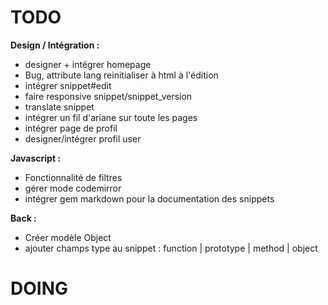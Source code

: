 # TODO

__Design / Intégration :__
- designer + intégrer homepage
- Bug, attribute lang reinitialiser à html à l'édition
- intégrer snippet#edit
- faire responsive snippet/snippet_version
- translate snippet
- intégrer un fil d'ariane sur toute les pages
- intégrer page de profil
- designer/intégrer profil user

__Javascript :__
- Fonctionnalité de filtres
- gérer mode codemirror
- intégrer gem markdown pour la documentation des snippets

__Back :__
- Créer modèle Object
- ajouter champs type au snippet : function | prototype | method | object


# DOING
